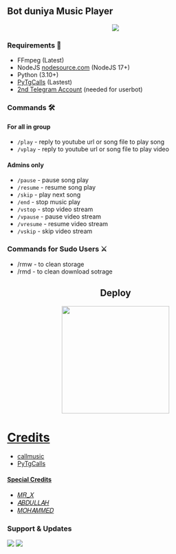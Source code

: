 <h2 align="centre">Bot duniya Music Player</h2>

<p align="center">
  <img src="https://telegra.ph/file/ccb4621de8175508fecd1.jpg">
</p>

<h3>Requirements 📝</h3>

- FFmpeg (Latest)
- NodeJS [nodesource.com](https://nodesource.com/) (NodeJS 17+)
- Python (3.10+)
- [PyTgCalls](https://github.com/pytgcalls/pytgcalls) (Lastest)
- [2nd Telegram Account](https://telegram.org/blog/themes-accounts#multiple-accounts) (needed for userbot)

### Commands 🛠
#### For all in group
- `/play` - reply to youtube url or song file to play song
- `/vplay` - reply to youtube url or song file to play video
#### Admins only
- `/pause` - pause song play
- `/resume` - resume song play
- `/skip` - play next song
- `/end` - stop music play
- `/vstop` - stop video stream
- `/vpause` - pause video stream
- `/vresume` - resume video stream
- `/vskip` - skip video stream

### Commands for Sudo Users ⚔️
- /rmw - to clean storage
- /rmd - to clean download sotrage


<h2 align="center">
   Deploy
</h2>

<p align="center">
<a href="https://heroku.com/deploy?template=https://github.com/Abdulrahmman8894/music_mr_x"><img src="https://img.shields.io/badge/Deploy%20Ke%20Heroku-black?style=flat&logo=heroku" width="250""/</a>  

# Credits
- callmusic 
- PyTgCalls

#### Special Credits
- [𝑀𝑅_𝑋](https://t.me/MR_X_N)
- [𝐴𝐵𝐷𝑈𝐿𝐿𝐴𝐻](https://t.me/MR_X_N3)
- [𝑀𝑂𝐻𝐴𝑀𝑀𝐸𝐷](https://t.me/MR_X_N2)

### Support & Updates 
<a href="https://t.me/SULTAN1_1B"><img src="https://img.shields.io/badge/Join-Group%20Support-red.svg?style=for-the-badge&logo=Telegram"></a> <a href="https://t.me/MR_X_N_2"><img src="https://img.shields.io/badge/Join-Updates%20Channel-white.svg?style=for-the-badge&logo=Telegram"></a>
